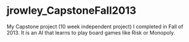jrowley_CapstoneFall2013
========================

My Capstone project (10 week independent project) I completed in Fall of 2013. It is an AI that learns to play board games like Risk or Monopoly.

